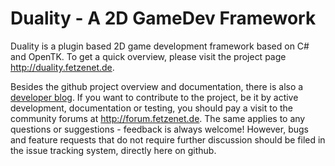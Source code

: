 Duality - A 2D GameDev Framework
=======

Duality is a plugin based 2D game development framework based on C# and OpenTK. To get a quick overview, please visit the project page http://duality.fetzenet.de.

Besides the github project overview and documentation, there is also a [developer blog](http://blog.fetzenet.de). If you want to contribute to the project, be it by active development, documentation or testing, you should pay a visit to the community forums at http://forum.fetzenet.de. The same applies to any questions or suggestions - feedback is always welcome! However, bugs and feature requests that do not require further discussion should be filed in the issue tracking system, directly here on github.
